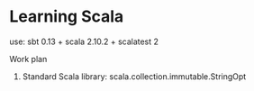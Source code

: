 Learning Scala
==========
use: sbt 0.13 + scala 2.10.2 + scalatest 2

Work plan

1. Standard Scala library:
scala.collection.immutable.StringOpt
